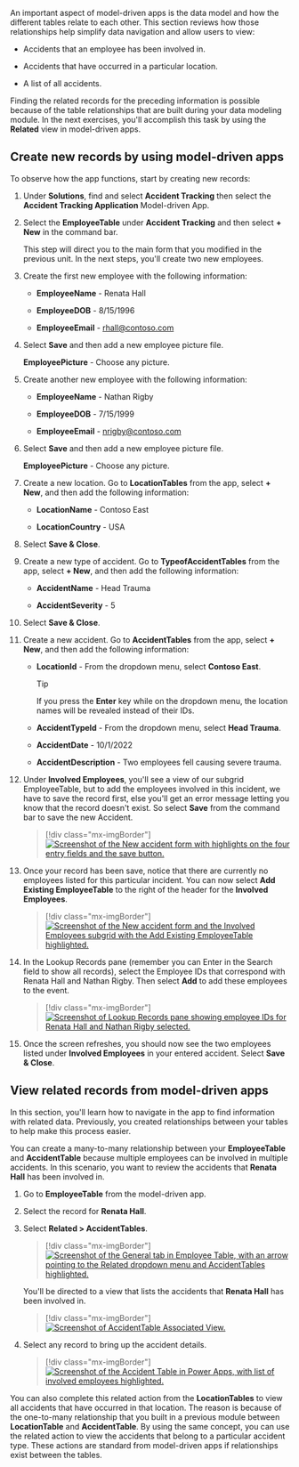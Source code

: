 An important aspect of model-driven apps is the data model and how the different tables relate to each other. This section reviews how those relationships help simplify data navigation and allow users to view:

- Accidents that an employee has been involved in.

- Accidents that have occurred in a particular location.

- A list of all accidents.

Finding the related records for the preceding information is possible because of the table relationships that are built during your data modeling module. In the next exercises, you'll accomplish this task by using the **Related** view in model-driven apps.

## Create new records by using model-driven apps

To observe how the app functions, start by creating new records:

1. Under **Solutions**, find and select **Accident Tracking** then select the **Accident Tracking Application** Model-driven App.

1. Select the **EmployeeTable** under **Accident Tracking** and then select **+ New** in the command bar.

   This step will direct you to the main form that you modified in the previous unit. In the next steps, you'll create two new employees.

1. Create the first new employee with the following information:

    - **EmployeeName** - Renata Hall

    - **EmployeeDOB** - 8/15/1996

    - **EmployeeEmail** - rhall@contoso.com

1. Select **Save** and then add a new employee picture file.

    **EmployeePicture** - Choose any picture.

1. Create another new employee with the following information:

    - **EmployeeName** - Nathan Rigby

    - **EmployeeDOB** - 7/15/1999

    - **EmployeeEmail** - nrigby@contoso.com

1. Select **Save** and then add a new employee picture file.

    **EmployeePicture** - Choose any picture.

1. Create a new location. Go to **LocationTables** from the app, select **+ New**, and then add the following information:

    - **LocationName** - Contoso East

    - **LocationCountry** - USA

1. Select **Save & Close**.

1. Create a new type of accident. Go to **TypeofAccidentTables** from the app, select **+ New**, and then add the following information:

    - **AccidentName** - Head Trauma

    - **AccidentSeverity** - 5

1. Select **Save & Close**.

1. Create a new accident. Go to **AccidentTables** from the app, select **+ New**, and then add the following information:

    - **LocationId** - From the dropdown menu, select **Contoso East**.

        > [!TIP]
        > If you press the **Enter** key while on the dropdown menu, the location names will be revealed instead of their IDs.

    - **AccidentTypeId** - From the dropdown menu, select **Head Trauma**.

    - **AccidentDate** - 10/1/2022

    - **AccidentDescription** - Two employees fell causing severe trauma.

1. Under **Involved Employees**, you'll see a view of our subgrid EmployeeTable, but to add the employees involved in this incident, we have to save the record first, else you'll get an error message letting you know that the record doesn't exist.  So select **Save** from the command bar to save the new Accident.

    > [!div class="mx-imgBorder"]
    > [![Screenshot of the New accident form with highlights on the four entry fields and the save button.](../media/save-new-accident.png)](../media/save-new-accident.png#lightbox)

1. Once your record has been save, notice that there are currently no employees listed for this particular incident. You can now select **Add Existing EmployeeTable** to the right of the header for the **Involved Employees**.

    > [!div class="mx-imgBorder"]
    > [![Screenshot of the New accident form and the Involved Employees subgrid with the Add Existing EmployeeTable highlighted.](../media/employees.png)](../media/employees.png#lightbox)

1. In the Lookup Records pane (remember you can Enter in the Search field to show all records), select the Employee IDs that correspond with Renata Hall and Nathan Rigby. Then select **Add** to add these employees to the event.

    > [!div class="mx-imgBorder"]
    > [![Screenshot of Lookup Records pane showing employee IDs for Renata Hall and Nathan Rigby selected.](../media/lookup-records.png)](../media/lookup-records.png#lightbox)

1. Once the screen refreshes, you should now see the two employees listed under **Involved Employees** in your entered accident. Select **Save & Close**.

## View related records from model-driven apps

In this section, you'll learn how to navigate in the app to find information with related data. Previously, you created relationships between your tables to help make this process easier.

You can create a many-to-many relationship between your **EmployeeTable** and **AccidentTable** because multiple employees can be involved in multiple accidents. In this scenario, you want to review the accidents that **Renata Hall** has been involved in.

1. Go to **EmployeeTable** from the model-driven app.

1. Select the record for **Renata Hall**.

1. Select **Related > AccidentTables**.

    > [!div class="mx-imgBorder"]
    > [![Screenshot of the General tab in Employee Table, with an arrow pointing to the Related dropdown menu and AccidentTables highlighted.](../media/related.png)](../media/related.png#lightbox)

   You'll be directed to a view that lists the accidents that **Renata Hall** has been involved in.

    > [!div class="mx-imgBorder"]
    > [![Screenshot of AccidentTable Associated View.](../media/accidents.png)](../media/accidents.png#lightbox)

1. Select any record to bring up the accident details.

    > [!div class="mx-imgBorder"]
    > [![Screenshot of the Accident Table in Power Apps, with list of involved employees highlighted.](../media/details.png)](../media/details.png#lightbox)

You can also complete this related action from the **LocationTables** to view all accidents that have occurred in that location. The reason is because of the one-to-many relationship that you built in a previous module between **LocationTable** and **AccidentTable**. By using the same concept, you can use the related action to view the accidents that belong to a particular accident type. These actions are standard from model-driven apps if relationships exist between the tables.
